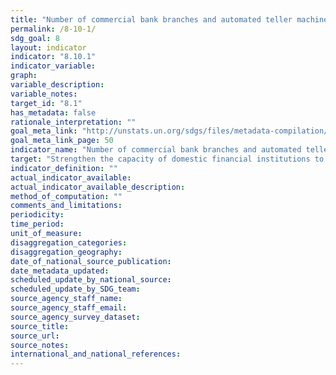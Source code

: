 ```yaml
---
title: "Number of commercial bank branches and automated teller machines (ATMs) per 100,000 adults"
permalink: /8-10-1/
sdg_goal: 8
layout: indicator
indicator: "8.10.1"
indicator_variable: 
graph: 
variable_description: 
variable_notes: 
target_id: "8.1"
has_metadata: false
rationale_interpretation: ""
goal_meta_link: "http://unstats.un.org/sdgs/files/metadata-compilation/Metadata-Goal-8.pdf"
goal_meta_link_page: 50
indicator_name: "Number of commercial bank branches and automated teller machines (ATMs) per 100,000 adults"
target: "Strengthen the capacity of domestic financial institutions to encourage and expand access to banking, insurance and financial services for all."
indicator_definition: ""
actual_indicator_available: 
actual_indicator_available_description: 
method_of_computation: ""
comments_and_limitations: 
periodicity: 
time_period: 
unit_of_measure: 
disaggregation_categories: 
disaggregation_geography: 
date_of_national_source_publication: 
date_metadata_updated: 
scheduled_update_by_national_source: 
scheduled_update_by_SDG_team: 
source_agency_staff_name: 
source_agency_staff_email: 
source_agency_survey_dataset: 
source_title: 
source_url: 
source_notes: 
international_and_national_references: 
---
```


